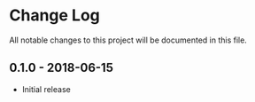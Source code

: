 # Change Log
All notable changes to this project will be documented in this file.

## 0.1.0 - 2018-06-15

- Initial release
